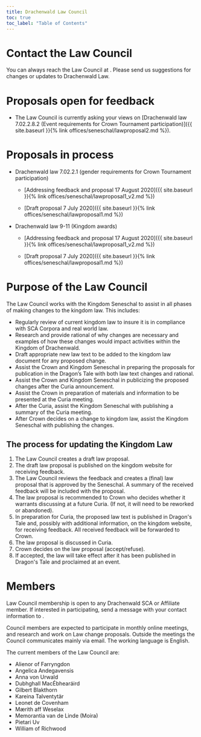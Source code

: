```yaml
---
title: Drachenwald Law Council
toc: true
toc_label: "Table of Contents"
---
```


# Contact the Law Council

You can always reach the Law Council at <script type="text/javascript">document.write(String.fromCharCode(108,97,119,64,100,114,97,99,104,101,110,119,97,108,100,46,115,99,97,46,111,114,103 ));</script>. Please send us suggestions for changes or updates to Drachenwald Law.

# Proposals open for feedback

* The Law Council is currently asking your views on [Drachenwald law 7.02.2.8.2 (Event requirements for Crown Tournament participation)]({{ site.baseurl }}{% link offices/seneschal/lawproposal2.md %}).

# Proposals in process

* Drachenwald law 7.02.2.1 (gender requirements for Crown Tournament participation)

  * [Addressing feedback and proposal 17 August 2020]({{ site.baseurl }}{% link offices/seneschal/lawproposal1_v2.md %})

  * [Draft proposal 7 July 2020]({{ site.baseurl }}{% link offices/seneschal/lawproposal1.md %})

* Drachenwald law 9-11 (Kingdom awards)

  * [Addressing feedback and proposal 17 August 2020]({{ site.baseurl }}{% link offices/seneschal/lawproposal1_v2.md %})

  * [Draft proposal 7 July 2020]({{ site.baseurl }}{% link offices/seneschal/lawproposal1.md %})

# Purpose of the Law Council

The Law Council works with the Kingdom Seneschal to assist in all phases of making changes to the kingdom law. This includes:
* Regularly review of current kingdom law to insure it is in compliance with SCA Corpora and real world law.
* Research and provide rational of why changes are necessary and examples of how these changes would impact activities within the Kingdom of Drachenwald.  
* Draft appropriate new law text to be added to the kingdom law document for any proposed change.
* Assist the Crown and Kingdom Seneschal in preparing the proposals for publication in the Dragon’s Tale with both law text changes and rational.
* Assist the Crown and Kingdom Seneschal in publicizing the proposed changes after the Curia announcement.
* Assist the Crown in preparation of materials and information to be presented at the Curia meeting.
* After the Curia, assist the Kingdom Seneschal with publishing a summary of the Curia meeting.
* After Crown decides on a change to kingdom law, assist the Kingdom Seneschal with publishing the changes.

## The process for updating the Kingdom Law

1. The Law Council creates a draft law proposal.
2. The draft law proposal is published on the kingdom website for receiving feedback.
3. The Law Council reviews the feedback and creates a (final) law proposal that is approved by the Seneschal. A summary of the received feedback will be included with the proposal.
4. The law proposal is recommended to Crown who decides whether it warrants discussing at a future Curia. (If not, it will need to be reworked or abandoned).
5. In preparation for Curia, the proposed law text is published in Dragon's Tale and, possibly with additional information, on the kingdom website, for receiving feedback. All received feedback will be forwarded to Crown.
6. The law proposal is discussed in Curia.
7. Crown decides on the law proposal (accept/refuse).
8. If accepted, the law will take effect after it has been published in Dragon's Tale and proclaimed at an event.

# Members

Law Council membership is open to any Drachenwald SCA or Affiliate member. If interested in participating, send a message with your contact information to <script type="text/javascript">document.write(String.fromCharCode(108,97,119,64,100,114,97,99,104,101,110,119,97,108,100,46,115,99,97,46,111,114,103 ));</script>.

Council members are expected to participate in monthly online meetings, and research and work on Law change proposals. Outside the meetings the Council communicates mainly via email. The working language is English.

The current members of the Law Council are:
* Alienor of Farryngdon
* Angelica Andegavensis
* Anna von Urwald
* Dubhghall MacÉbhearáird
* Gilbert Blakthorn
* Kareina Talventytär
* Leonet de Covenham
* Mærith aff Weselax
* Memorantia van de Linde (Moira)
* Pietari Uv
* William of Richwood
